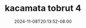 --- 
title: "kacamata tobrut 4"
description: "streaming bokeh kacamata tobrut 4 terbaru   terbaru"
date: 2024-11-08T20:13:52-08:00
file_code: "2n1orh8cnyc1"
draft: false
cover: "gotanwhilysvpf98.jpg"
tags: ["kacamata", "tobrut", "bokep-indo", "bokep-viral", "bokep-ig"]
length: 58
fld_id: "1482587"
foldername: "Andii poops"
categories: ["Andii poops"]
views: 0
---